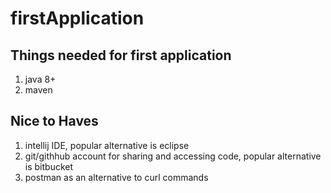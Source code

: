 # firstApplication

## Things needed for first application
1. java 8+
2. maven

## Nice to Haves
1. intellij IDE, popular alternative is eclipse
2. git/githhub account for sharing and accessing code, popular alternative is bitbucket
3. postman as an alternative to curl commands
